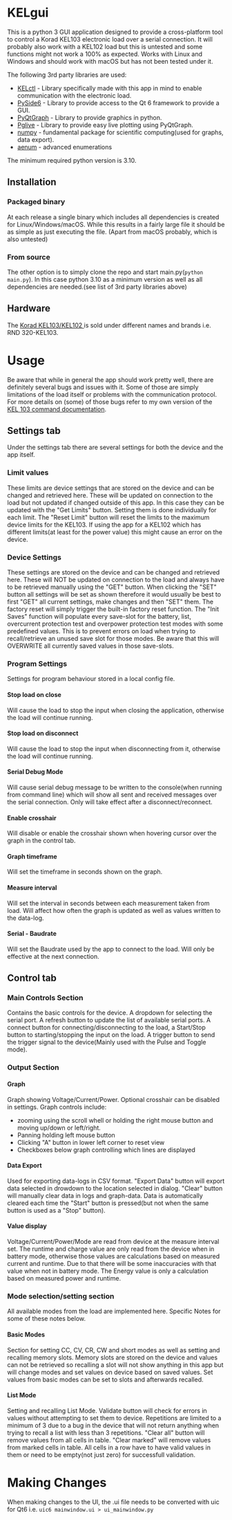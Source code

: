 # KELgui
This is a python 3 GUI application designed to provide a cross-platform tool to control a Korad KEL103 electronic load over a serial connection. It will probably also work with a KEL102 load but this is untested and some functions might not work a 100% as expected.
Works with Linux and Windows and should work with macOS but has not been tested under it.

The following 3rd party libraries are used:
 - [KELctl](https://github.com/vorbeiei/kelctl) - Library specifically made with this app in mind to enable communication with the electronic load.
 - [PySide6](https://pypi.org/project/PySide6/) - Library to provide access to the Qt 6 framework to provide a GUI.
 - [PyQtGraph](https://github.com/pyqtgraph/pyqtgraph) - Library to provide graphics in python.
 - [Pglive](https://github.com/domarm-comat/pglive) - Library to provide easy live plotting using PyQtGraph.
 - [numpy](https://github.com/numpy/numpy) - fundamental package for scientific computing(used for graphs, data export).
 - [aenum](https://github.com/ethanfurman/aenum) - advanced enumerations

The minimum required python version is 3.10.

## Installation

### Packaged binary
At each release a single binary which includes all dependencies is created for Linux/Windows/macOS.
While this results in a fairly large file it should be as simple as just executing the file. (Apart from macOS probably, which is also untested)

### From source
The other option is to simply clone the repo and start main.py(```python main.py```).
In this case python 3.10 as a minimum version as well as all dependencies are needed.(see list of 3rd party libraries above)

## Hardware
The [ Korad KEL103/KEL102 ](https://www.koradtechnology.com/product/81.html) is sold under different names and brands i.e. RND 320-KEL103.


# Usage
Be aware that while in general the app should work pretty well, there are definitely several bugs and issues with it. Some of those are simply limitations of the load itself or problems with the communication protocol. For more details on (some) of those bugs refer to my own version of the [KEL 103 command documentation](https://github.com/vorbeiei/kelctl/blob/main/KEL103-protocol.md). 

## Settings tab
Under the settings tab there are several settings for both the device and the app itself.

### Limit values
These limits are device settings that are stored on the device and can be changed and retrieved here. These will be updated on connection to the load but not updated if changed outside of this app. In this case they can be updated with the "Get Limits" button. Setting them is done individually for each limit. The "Reset Limit" button will reset the limits to the maximum device limits for the KEL103. If using the app for a KEL102  which has different limits(at least for the power value) this might cause an error on the device.

### Device Settings
These settings are stored on the device and can be changed and retrieved here. These will NOT be updated on connection to the load and always have to be retrieved manually using the "GET" button. When clicking the "SET" button all settings will be set as shown therefore it would usually be best to first "GET" all current settings, make changes and then "SET" them.
The factory reset will simply trigger the built-in factory reset function. 
The "Init Saves" function will populate every save-slot for the battery, list, overcurrent protection test and overpower protection test modes with some predefined values. This is to prevent errors on load when trying to recall/retrieve an unused save slot for those modes. Be aware that this will OVERWRITE all currently saved values in those save-slots.

### Program Settings
Settings for program behaviour stored in a local config file.

#### Stop load on close
Will cause the load to stop the input when closing the application, otherwise the load will continue running.

#### Stop load on disconnect
Will cause the load to stop the input when disconnecting from it, otherwise the load will continue running.

#### Serial Debug Mode
Will cause serial debug message to be written to the console(when running from command line) which will show all sent and received messages over the serial connection.
Only will take effect after a disconnect/reconnect.

#### Enable crosshair
Will disable or enable the crosshair shown when hovering cursor over the graph in the control tab.

#### Graph timeframe
Will set the timeframe in seconds shown on the graph.

#### Measure interval
Will set the interval in seconds between each measurement taken from load. Will affect how often the graph is updated as well as values written to the data-log.

#### Serial - Baudrate
Will set the Baudrate used by the app to connect to the load. Will only be effective at the next connection.

## Control tab
### Main Controls Section
Contains the basic controls for the device.
A dropdown for selecting the serial port. A refresh button to update the list of available serial ports. A connect button for connecting/disconnecting to the load, a Start/Stop button to starting/stopping the input on the load. A trigger button to send the trigger signal to the device(Mainly used with the Pulse and Toggle mode).

### Output Section
#### Graph
Graph showing Voltage/Current/Power. Optional crosshair can be disabled in settings.
Graph controls include:
 - zooming using the scroll whell or holding the right mouse button and moving up/down or left/right.
 - Panning holding left mouse button
 - Clicking "A" button in lower left corner to reset view
 - Checkboxes below graph controlling which lines are displayed

#### Data Export
Used for exporting data-logs in CSV format.
"Export Data" button will export data selected in drowdown to the location selected in dialog.
"Clear" button will manually clear data in logs and graph-data.
Data is automatically cleared each time the "Start" button is pressed(but not when the same button is used as a "Stop" button).

#### Value display
Voltage/Current/Power/Mode are read from device at the measure interval set.
The runtime and charge value are only read from the device when in battery mode, otherwise those values are calculations based on measured current and runtime. Due to that there will be some inaccuracies with that value when not in battery mode.
The Energy value is only a calculation based on measured power and runtime.

### Mode selection/setting section
All available modes from the load are implemented here. Specific Notes for some of these notes below.

#### Basic Modes
Section for setting CC, CV, CR, CW and short modes as well as setting and recalling memory slots.
Memory slots are stored on the device and values can not be retrieved so recalling a slot will not show anything in this app but will change modes and set values on device based on saved values. Set values from basic modes can be set to slots and afterwards recalled.

#### List Mode
Setting and recalling List Mode. Validate button will check for errors in values without attempting to set them to device.
Repetitions are limited to a minimum of 3 due to a bug in the device that will not return anything when trying to recall a list with less than 3 repetitions.
"Clear all" button will remove values from all cells in table. "Clear marked" will remove values from marked cells in table.
All cells in a row have to have valid values in them or need to be empty(not just zero) for successfull validation.


# Making Changes
When making changes to the UI, the .ui file needs to be converted with uic for Qt6 i.e. ```uic6 mainwindow.ui > ui_mainwindow.py```

